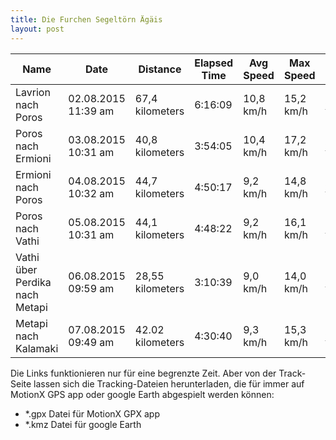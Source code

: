 ```yaml
---
title: Die Furchen Segeltörn Ägäis
layout: post
---
```

Name|Date|Distance|Elapsed Time|Avg Speed|Max Speed|Map
----|----|--------|------------|---------|---------|---
Lavrion nach Poros|02.08.2015 11:39 am|67,4 kilometers|6:16:09|10,8 km/h|15,2 km/h|[view](http://gps.motionx.com/maps/8588ae6d0a8de7207e6e3becb2b8b6b0)
Poros nach Ermioni|03.08.2015 10:31 am|40,8 kilometers|3:54:05|10,4 km/h|17,2 km/h|[view](http://gps.motionx.com/maps/ce750858ddee407530d180a3b5a8d0b7)
Ermioni nach Poros|04.08.2015 10:32 am|44,7 kilometers|4:50:17|9,2 km/h|14,8 km/h|[view](http://gps.motionx.com/maps/ce750858ddee407530d180a3b5ad6d53)
Poros nach Vathi|05.08.2015 10:31 am|44,1 kilometers|4:48:22|9,2 km/h|16,1 km/h|[view](http://gps.motionx.com/maps/ce750858ddee407530d180a3b5ad9961)
Vathi über Perdika nach Metapi|06.08.2015 09:59 am|28,55 kilometers|3:10:39|9,0 km/h|14,0 km/h|[view](http://gps.motionx.com/maps/cf45cbda1dcf93318d1083d75b19bffd)
Metapi nach Kalamaki|07.08.2015 09:49 am|42.02 kilometers|4:30:40|9,3 km/h|15,3 km/h|[view](http://gps.motionx.com/maps/cf45cbda1dcf93318d1083d75b1a4503)

Die Links funktionieren nur für eine begrenzte Zeit. Aber von der Track-Seite lassen sich die Tracking-Dateien herunterladen, die für immer auf MotionX GPS app oder google Earth abgespielt werden können:
- *.gpx Datei für MotionX GPX app
- *.kmz Datei für google Earth
